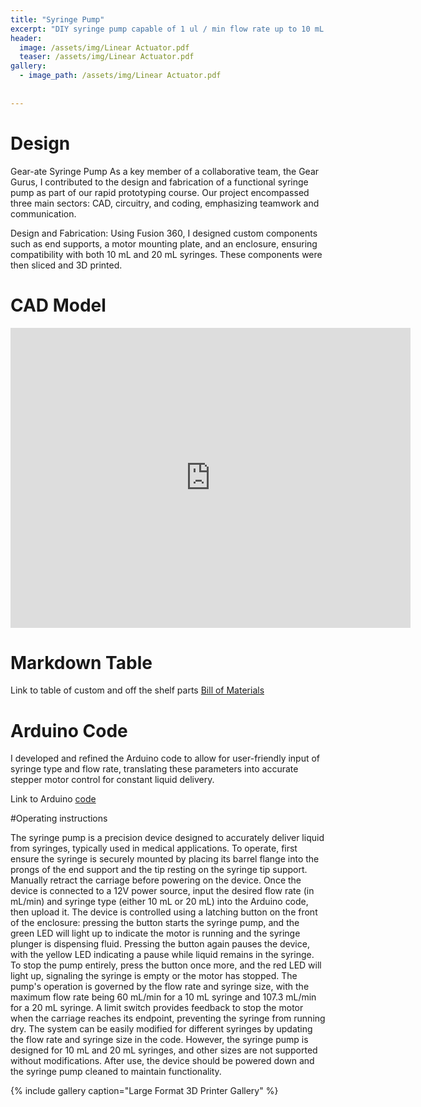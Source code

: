 ```yaml
---
title: "Syringe Pump"
excerpt: "DIY syringe pump capable of 1 ul / min flow rate up to 10 mL / min"
header:
  image: /assets/img/Linear Actuator.pdf
  teaser: /assets/img/Linear Actuator.pdf
gallery:
  - image_path: /assets/img/Linear Actuator.pdf
 
   
---
```


# Design

Gear-ate Syringe Pump
As a key member of a collaborative team, the Gear Gurus, I contributed to the design and fabrication of a functional syringe pump as part of our rapid prototyping course. Our project encompassed three main sectors: CAD, circuitry, and coding, emphasizing teamwork and communication. 

Design and Fabrication: 
Using Fusion 360, I designed custom components such as end supports, a motor mounting plate, and an enclosure, ensuring compatibility with both 10 mL and 20 mL syringes. These components were then sliced and 3D printed.

# CAD Model
<iframe src="https://vanderbilt643.autodesk360.com/shares/public/SH512d4QTec90decfa6e6924d2751dcf233c?mode=embed" width="640" height="480" allowfullscreen="true" webkitallowfullscreen="true" mozallowfullscreen="true"  frameborder="0"></iframe>

# Markdown Table
Link to table of custom and off the shelf parts [Bill of Materials](https://vanderbilt643.autodesk360.com/g/projects/20220916557357901/data/dXJuOmFkc2sud2lwcHJvZDpmcy5mb2xkZXI6Y28uR1JZUUdBeHFRTzZtVDJEcFFDY05fUQ/dXJuOmFkc2sud2lwcHJvZDpkbS5saW5lYWdlOkVHRDY0ME9RVEYyMllrUUVnaFRXeUE/bom?compositionType=WORKING&version=75)

# Arduino Code

I developed and refined the Arduino code to allow for user-friendly input of syringe type and flow rate, translating these parameters into accurate stepper motor control for constant liquid delivery.

Link to Arduino [code](https://docs.google.com/document/d/14Vla2uPnEnLVWwXNtGN3LCafFqIqiaF9xacnmZB2fOg/edit?usp=sharing)

#Operating instructions

The syringe pump is a precision device designed to accurately deliver liquid from syringes, typically used in medical applications. To operate, first ensure the syringe is securely mounted by placing its barrel flange into the prongs of the end support and the tip resting on the syringe tip support. Manually retract the carriage before powering on the device. Once the device is connected to a 12V power source, input the desired flow rate (in mL/min) and syringe type (either 10 mL or 20 mL) into the Arduino code, then upload it. The device is controlled using a latching button on the front of the enclosure: pressing the button starts the syringe pump, and the green LED will light up to indicate the motor is running and the syringe plunger is dispensing fluid. Pressing the button again pauses the device, with the yellow LED indicating a pause while liquid remains in the syringe. To stop the pump entirely, press the button once more, and the red LED will light up, signaling the syringe is empty or the motor has stopped. The pump's operation is governed by the flow rate and syringe size, with the maximum flow rate being 60 mL/min for a 10 mL syringe and 107.3 mL/min for a 20 mL syringe. A limit switch provides feedback to stop the motor when the carriage reaches its endpoint, preventing the syringe from running dry. The system can be easily modified for different syringes by updating the flow rate and syringe size in the code. However, the syringe pump is designed for 10 mL and 20 mL syringes, and other sizes are not supported without modifications. After use, the device should be powered down and the syringe pump cleaned to maintain functionality.


{% include gallery caption="Large Format 3D Printer Gallery" %}
